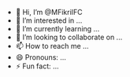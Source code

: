 - 👋 Hi, I’m @MFikriIFC
- 👀 I’m interested in ...
- 🌱 I’m currently learning ...
- 💞️ I’m looking to collaborate on ...
- 📫 How to reach me ...
- 😄 Pronouns: ...
- ⚡ Fun fact: ...

<!---
MFikriIFC/MFikriIFC is a ✨ special ✨ repository because its `README.md` (this file) appears on your GitHub profile.
You can click the Preview link to take a look at your changes.
--->
